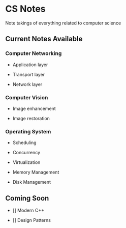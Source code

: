 # CS Notes
Note takings of everything related to computer science

## Current Notes Available

### Computer Networking 

* Application layer

* Transport layer

* Network layer

### Computer Vision

* Image enhancement

* Image restoration

### Operating System

* Scheduling

* Concurrency

* Virtualization

* Memory Management

* Disk Management

## Coming Soon

- [] Modern C++ 

- [] Design Patterns 